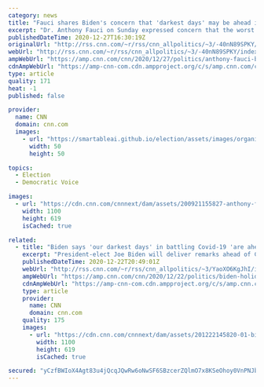 ```yaml
---
category: news
title: "Fauci shares Biden's concern that 'darkest days' may be ahead in Covid-19 fight"
excerpt: "Dr. Anthony Fauci on Sunday expressed concern that the worst may still come in America's battle against Covid-19, agreeing with President-elect Joe Biden's recent assessment that the \"darkest days\" in fighting the virus lie ahead.\n    \n"
publishedDateTime: 2020-12-27T16:30:19Z
originalUrl: "http://rss.cnn.com/~r/rss/cnn_allpolitics/~3/-40nN89SPKY/index.html"
webUrl: "http://rss.cnn.com/~r/rss/cnn_allpolitics/~3/-40nN89SPKY/index.html"
ampWebUrl: "https://amp.cnn.com/cnn/2020/12/27/politics/anthony-fauci-biden-coronavirus-cnntv/index.html"
cdnAmpWebUrl: "https://amp-cnn-com.cdn.ampproject.org/c/s/amp.cnn.com/cnn/2020/12/27/politics/anthony-fauci-biden-coronavirus-cnntv/index.html"
type: article
quality: 171
heat: -1
published: false

provider:
  name: CNN
  domain: cnn.com
  images:
    - url: "https://smartableai.github.io/election/assets/images/organizations/cnn.com-50x50.jpg"
      width: 50
      height: 50

topics:
  - Election
  - Democratic Voice

images:
  - url: "https://cdn.cnn.com/cnnnext/dam/assets/200921155827-anthony-fauci-0630-file-super-tease.jpg"
    width: 1100
    height: 619
    isCached: true

related:
  - title: "Biden says 'our darkest days' in battling Covid-19 'are ahead of us'"
    excerpt: "President-elect Joe Biden will deliver remarks ahead of Christmas in Wilmington, Delaware, on Tuesday afternoon.\n    \n"
    publishedDateTime: 2020-12-22T20:49:01Z
    webUrl: "http://rss.cnn.com/~r/rss/cnn_allpolitics/~3/YaoXO6KgJhI/index.html"
    ampWebUrl: "https://amp.cnn.com/cnn/2020/12/22/politics/biden-holiday-remarks/index.html"
    cdnAmpWebUrl: "https://amp-cnn-com.cdn.ampproject.org/c/s/amp.cnn.com/cnn/2020/12/22/politics/biden-holiday-remarks/index.html"
    type: article
    provider:
      name: CNN
      domain: cnn.com
    quality: 175
    images:
      - url: "https://cdn.cnn.com/cnnnext/dam/assets/201222145820-01-biden-holiday-remarks-1222-super-tease.jpg"
        width: 1100
        height: 619
        isCached: true

secured: "yCzfBWIoX4Agt83u4jQcqJQwRw6oNwSF6SBzcerZQlmO7x8KSeOhoy0VnPNJb5GqnPpDBvn+rWLfJ3c3nIkMzK7+rvQZkmKLga33M6RdN0GRhe+kt3yiABaAuviKrIYhe8FubAQ/TRIr5+F9Vhm36Vl3bgHHt0I86iBfi3NntUedZlYmZ2f6jh6fGpRkgh6zL17fjqcjWsxpf4snr7oamy9rPQmS9wpcF7L0F20GpQoi4mApCm8cnoKUKUbPRbQ9PMaBCCJc+7+dnWkbXMTZYPxXNHiqrIj1H5oRTE1x6rSldDxmtbrSkSmlxlxggyjOUcWexGdZhDztR9az0d5PJqrXmt2ibpD60R0Uk3VtC1c=;PZqMAWqkI2s5TaliTx4yvw=="
---
```


